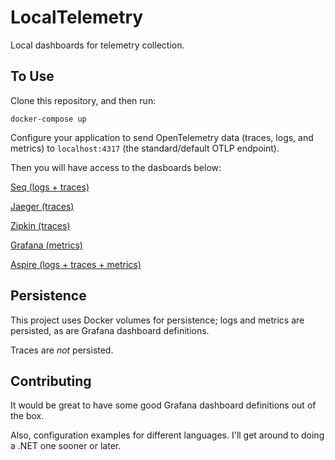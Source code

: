 # LocalTelemetry

Local dashboards for telemetry collection.

## To Use

Clone this repository, and then run:

```
docker-compose up
```

Configure your application to send OpenTelemetry data (traces, logs, and metrics) to `localhost:4317` (the standard/default OTLP endpoint).

Then you will have access to the dasboards below:

[Seq (logs + traces)](http://localhost:8080/)

[Jaeger (traces)](http://localhost:16686/)

[Zipkin (traces)](http://localhost:9411/)

[Grafana (metrics)](http://localhost:3000/)

[Aspire (logs + traces + metrics)](http://localhost:18888/)

## Persistence

This project uses Docker volumes for persistence; logs and metrics are persisted, as are Grafana dashboard definitions.

Traces are _not_ persisted.

## Contributing

It would be great to have some good Grafana dashboard definitions out of the box.

Also, configuration examples for different languages. I'll get around to doing a .NET one sooner or later.
